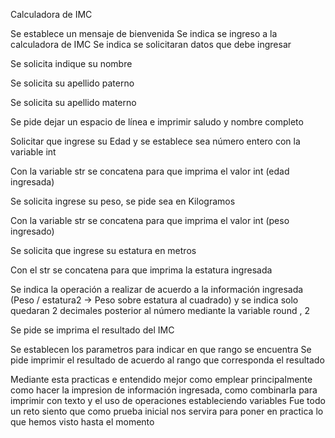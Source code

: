 Calculadora de IMC

Se establece un mensaje de bienvenida
Se indica se ingreso a la calculadora de IMC
Se indica se solicitaran datos que debe ingresar

Se solicita indique su nombre

Se solicita su apellido paterno

Se solicita su apellido materno

Se pide dejar un espacio de línea e imprimir saludo y nombre completo

Solicitar que ingrese su Edad y se establece sea número entero con la variable int

Con la variable str se concatena para que imprima el valor int (edad ingresada)

Se solicita ingrese su peso, se pide sea en Kilogramos 

Con la variable str se concatena para que imprima el valor int (peso ingresado)

Se solicita que ingrese su estatura en metros

Con el str se concatena para que imprima la estatura ingresada

Se indica la operación a realizar de acuerdo a la información ingresada (Peso / estatura2   -> Peso sobre estatura al cuadrado) y se indica solo quedaran 2 decimales posterior al número mediante la variable round , 2

Se pide se imprima el resultado del IMC 

Se establecen los parametros para indicar en que rango se encuentra
Se pide imprimir el resultado de acuerdo al rango que corresponda el resultado

Mediante esta practicas e entendido mejor como emplear principalmente como hacer la impresion de información ingresada, como combinarla para imprimir con texto y el uso de operaciones estableciendo variables
Fue todo un reto siento que como prueba inicial nos servira para poner en practica lo que hemos visto hasta el momento
<!---
alejimenezhernandez/alejimenezhernandez is a ✨ special ✨ repository because its `README.md` (this file) appears on your GitHub profile.
You can click the Preview link to take a look at your changes.
--->
